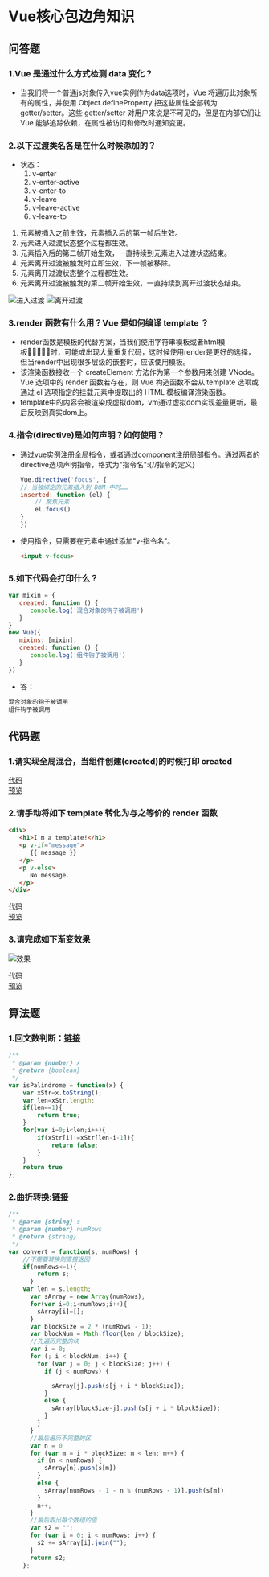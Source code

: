 # Vue核心包边角知识

## 问答题

### 1.Vue 是通过什么方式检测 data 变化？

- 当我们将一个普通js对象传入vue实例作为data选项时，Vue 将遍历此对象所有的属性，并使用 Object.defineProperty 把这些属性全部转为 getter/setter。这些 getter/setter 对用户来说是不可见的，但是在内部它们让 Vue 能够追踪依赖，在属性被访问和修改时通知变更。

### 2.以下过渡类名各是在什么时候添加的？

- 状态：
  1. v-enter
  2. v-enter-active
  3. v-enter-to
  4. v-leave
  5. v-leave-active
  6. v-leave-to

1. 元素被插入之前生效，元素插入后的第一帧后生效。
2. 元素进入过渡状态整个过程都生效。
3. 元素插入后的第二帧开始生效，一直持续到元素进入过渡状态结束。
4. 元素离开过渡被触发时立即生效，下一帧被移除。
5. 元素离开过渡状态整个过程都生效。
6. 元素离开过渡被触发的第二帧开始生效，一直持续到离开过渡状态结束。

![进入过渡](https://cn.vuejs.org/images/transition.png)
![离开过渡](https://cn.vuejs.org/images/transition.png)

### 3.render 函数有什么用？Vue 是如何编译 template ？

- render函数是模板的代替方案，当我们使用字符串模板或者html模板时，可能或出现大量重复代码，这时候使用render是更好的选择，但当render中出现很多层级的嵌套时，应该使用模板。
- 该渲染函数接收一个 createElement 方法作为第一个参数用来创建 VNode。Vue 选项中的 render 函数若存在，则 Vue 构造函数不会从 template 选项或通过 el 选项指定的挂载元素中提取出的 HTML 模板编译渲染函数。
- template中的内容会被渲染成虚拟dom，vm通过虚拟dom实现差量更新，最后反映到真实dom上。

### 4.指令(directive)是如何声明？如何使用？

- 通过vue实例注册全局指令，或者通过component注册局部指令。通过两者的directive选项声明指令，格式为"指令名":{//指令的定义}

    ```js
    Vue.directive('focus', {
    // 当被绑定的元素插入到 DOM 中时……
    inserted: function (el) {
        // 聚焦元素
        el.focus()
    }
    })
    ```

- 使用指令，只需要在元素中通过添加"v-指令名"。

    ```html
    <input v-focus>
    ```

### 5.如下代码会打印什么？

```js
var mixin = {
   created: function () {
      console.log('混合对象的钩子被调用')
   }
}
new Vue({
   mixins: [mixin],
   created: function () {
      console.log('组件钩子被调用')
   }
})
```

- 答：

```js
混合对象的钩子被调用
组件钩子被调用
```

## 代码题

### 1.请实现全局混合，当组件创建(created)的时候打印 created

[代码](https://github.com/LeoneKuma/mfs-homework/blob/master/Senior_22_vue/mixin.html)  
[预览](https://leonekuma.github.io/mfs-homework/Senior_22_vue/mixin.html)

### 2.请手动将如下 template 转化为与之等价的 render 函数

```html
<div>
   <h1>I'm a template!</h1>
   <p v-if="message">
      {{ message }}
   </p>
   <p v-else>
      No message.
   </p>
</div>
```

[代码](https://github.com/LeoneKuma/mfs-homework/blob/master/Senior_22_vue/render.html)  
[预览](https://leonekuma.github.io/mfs-homework/Senior_22_vue/render.html)


### 3.请完成如下渐变效果

![效果](http://static.mafengshe.com/work/vue/transation.gif)

[代码](https://github.com/LeoneKuma/mfs-homework/blob/master/Senior_22_vue/transition.html)  
[预览](https://leonekuma.github.io/mfs-homework/Senior_22_vue/transition.html)


## 算法题

### 1.回文数判断：[链接](https://leetcode-cn.com/problems/palindrome-number/submissions/)

```js
/**
 * @param {number} x
 * @return {boolean}
 */
var isPalindrome = function(x) {
    var xStr=x.toString();
    var len=xStr.length;
    if(len==1){
        return true;
    }
    for(var i=0;i<len;i++){
        if(xStr[i]!=xStr[len-i-1]){
            return false;
        }
    }
    return true  
};
```


### 2.曲折转换:[链接](https://leetcode-cn.com/problems/zigzag-conversion/)

```js
/**
 * @param {string} s
 * @param {number} numRows
 * @return {string}
 */
var convert = function(s, numRows) {
    //不需要转换则直接返回
    if(numRows<=1){
        return s;
      }
    var len = s.length;
      var sArray = new Array(numRows);
      for(var i=0;i<numRows;i++){
        sArray[i]=[];
      }
      var blockSize = 2 * (numRows - 1);
      var blockNum = Math.floor(len / blockSize); 
      //先遍历完整的块
      var i = 0;
      for (; i < blockNum; i++) {
        for (var j = 0; j < blockSize; j++) {
          if (j < numRows) {

            sArray[j].push(s[j + i * blockSize]);
          }
          else {
            sArray[blockSize-j].push(s[j + i * blockSize]);
          }
        }
      }
      //最后遍历不完整的区
      var n = 0
      for (var m = i * blockSize; m < len; m++) {
        if (n < numRows) {
          sArray[n].push(s[m])
        }
        else {
          sArray[numRows - 1 - n % (numRows - 1)].push(s[m])
        }
        n++;
      }
      //最后取出每个数组的值
      var s2 = "";
      for (var i = 0; i < numRows; i++) {
        s2 += sArray[i].join("");
      }
      return s2;
    };
```

